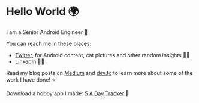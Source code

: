 # Hello World 🌍

I am a Senior Android Engineer 🤖

You can reach me in these places:

- [Twitter](https://twitter.com/Sigute_K), for Android content, cat pictures and other random insights 💁‍♀️
- [LinkedIn](https://www.linkedin.com/in/sigute/) 👩‍💻

Read my blog posts on [Medium](https://medium.com/@sigute) and [dev.to](https://dev.to/sigute) to learn more about some of the work I have done! ⭐

Download a hobby app I made: [5 A Day Tracker
](https://play.google.com/store/apps/details?id=com.seedlingapps.fiveaday) 🍎
